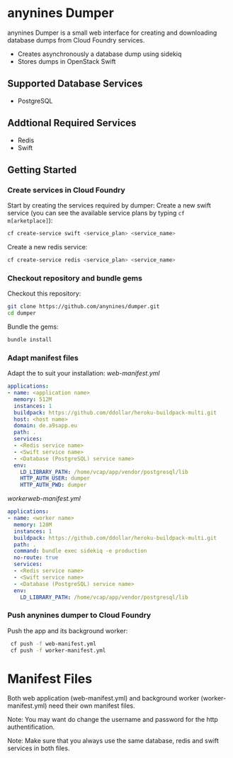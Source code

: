 # anynines Dumper
anynines Dumper is a small web interface for creating and downloading database dumps from Cloud Foundry services.
  - Creates asynchronously a database dump using sidekiq
  - Stores dumps in OpenStack Swift

## Supported Database Services
  - PostgreSQL

## Addtional Required Services
  - Redis
  - Swift

## Getting Started
### Create services in Cloud Foundry
Start by creating the services required by dumper:
Create a new swift service (you can see the available service plans by typing `cf m[arketplace]`):
```sh
cf create-service swift <service_plan> <service_name>
```

Create a new redis service:
```sh
cf create-service redis <service_plan> <service_name>
```

### Checkout repository and bundle gems
Checkout this repository:
```sh
git clone https://github.com/anynines/dumper.git
cd dumper
```
Bundle the gems:
```sh
bundle install
```

### Adapt manifest files
Adapt the to suit your installation:
*web-manifest.yml*
```YAML
applications:
- name: <application name>
  memory: 512M
  instances: 1
  buildpack: https://github.com/ddollar/heroku-buildpack-multi.git
  host: <host name>
  domain: de.a9sapp.eu
  path: .
  services:
  - <Redis service name>
  - <Swift service name>
  - <Database (PostgreSQL) service name>
  env:
    LD_LIBRARY_PATH: /home/vcap/app/vendor/postgresql/lib
    HTTP_AUTH_USER: dumper
    HTTP_AUTH_PWD: dumper
```

*workerweb-manifest.yml*
```YAML
applications:
- name: <worker name>
  memory: 128M
  instances: 1
  buildpack: https://github.com/ddollar/heroku-buildpack-multi.git
  path: .
  command: bundle exec sidekiq -e production
  no-route: true
  services:
  - <Redis service name>
  - <Swift service name>
  - <Database (PostgreSQL) service name>
  env:
    LD_LIBRARY_PATH: /home/vcap/app/vendor/postgresql/lib
```

### Push anynines dumper to Cloud Foundry
Push the app and its background worker:
```sh
 cf push -f web-manifest.yml
 cf push -f worker-manifest.yml
```

Manifest Files
====
Both web application (web-manifest.yml) and background worker (worker-manifest.yml) need their own manifest files.

Note: You may want do change the username and password for the http authentification.

Note: Make sure that you always use the same database, redis and swift services in both files.
